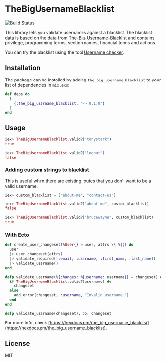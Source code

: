 # TheBigUsernameBlacklist
[![Build Status](https://travis-ci.org/dcrtantuco/the-big-username-blacklist.svg?branch=master)](https://travis-ci.org/dcrtantuco/the-big-username-blacklist)

This library lets you validate usernames against a blacklist. The blacklist data is based on the data from [The-Big-Username-Blacklist](https://github.com/marteinn/The-Big-Username-Blacklist) and contains privilege, programming terms, section names, financial terms and actions.

You can try the blacklist using the tool [Username checker](http://marteinn.github.io/The-Big-Username-Blacklist-JS/).

## Installation

The package can be installed by adding `the_big_username_blacklist` to your list of dependencies in `mix.exs`:

```elixir
def deps do
  [
    {:the_big_username_blacklist, "~> 0.1.0"}
  ]
end
```

## Usage
```elixir
iex> TheBigUsernameBlacklist.valid?("tonystark")
true

iex> TheBigUsernameBlacklist.valid?("logout")
false
```

### Adding custom strings to blacklist

This is useful when there are existing routes that you don't want to be a valid username.

```elixir
iex> custom_blacklist = ["about-me", "contact-us"]

iex> TheBigUsernameBlacklist.valid?("about-me", custom_blacklist)
false

iex> TheBigUsernameBlacklist.valid?("brucewayne", custom_blacklist)
true
```

### With Ecto

```elixir
def create_user_changeset(%User{} = user, attrs \\ %{}) do
  user
  |> user_changeset(attrs)
  |> validate_required([:email, :username, :first_name, :last_name])
  |> validate_username()
end

defp validate_username(%{changes: %{username: username}} = changeset) do
  if TheBigUsernameBlacklist.valid?(username) do
    changeset
  else
    add_error(changeset, :username, "Invalid username.")
  end
end

defp validate_username(changeset), do: changeset
```

For more info, check [https://hexdocs.pm/the_big_username_blacklist](https://hexdocs.pm/the_big_username_blacklist).

## License

MIT
